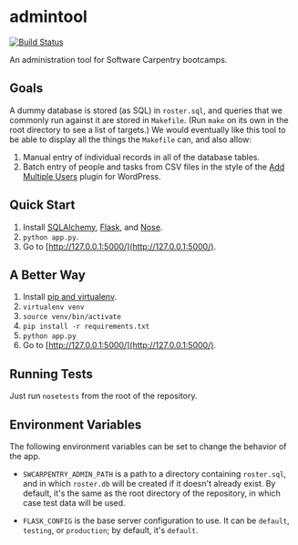 admintool
=========

[![Build Status](https://travis-ci.org/swcarpentry/admintool.svg?branch=master)](https://travis-ci.org/swcarpentry/admintool)

An administration tool for Software Carpentry bootcamps.

## Goals

A dummy database is stored (as SQL) in `roster.sql`,
and queries that we commonly run against it are stored in `Makefile`.
(Run `make` on its own in the root directory to see a list of targets.)
We would eventually like this tool to be able to display all the things the `Makefile` can,
and also allow:

1.  Manual entry of individual records in all of the database tables.
2.  Batch entry of people and tasks from CSV files in the style of the [Add Multiple Users][] plugin for WordPress.

## Quick Start

1.  Install [SQLAlchemy][], [Flask][], and [Nose][].
2.  `python app.py`.
3.  Go to [http://127.0.0.1:5000/](http://127.0.0.1:5000/).

## A Better Way

1.  Install [pip and virtualenv][].
2.  `virtualenv venv`
3.  `source venv/bin/activate`
4.  `pip install -r requirements.txt`
5.  `python app.py`
6.  Go to [http://127.0.0.1:5000/](http://127.0.0.1:5000/).

## Running Tests

Just run `nosetests` from the root of the repository.

## Environment Variables

The following environment variables can be set to change the behavior
of the app.

* `SWCARPENTRY_ADMIN_PATH` is a path to a directory containing
  `roster.sql`, and in which `roster.db` will be created if it
  doesn't already exist. By default, it's the same as the root directory of
  the repository, in which case test data will be used.

* `FLASK_CONFIG` is the base server configuration to use. It can be
  `default`, `testing`, or `production`; by default, it's `default`.

<!-- Links -->

  [Add Multiple Users]: http://addmultipleusers.happynuclear.com/
  [SQLAlchemy]: http://www.sqlalchemy.org/
  [Flask]: http://flask.pocoo.org/
  [Nose]: https://nose.readthedocs.org/
  [pip and virtualenv]: http://flask.pocoo.org/docs/installation/#virtualenv
  [swcarpentry/admin]: https://github.com/swcarpentry/admin
